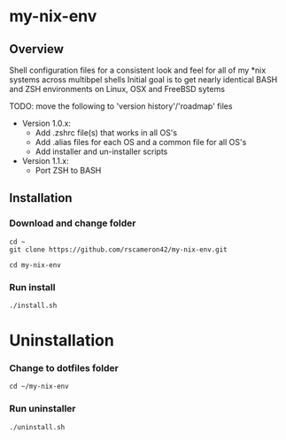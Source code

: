 # my-nix-env

## Overview
Shell configuration files for a consistent look and feel for all of my *nix systems across multibpel shells
Initial goal is to get nearly identical BASH and ZSH environments on Linux, OSX and FreeBSD sytems

TODO: move the following to 'version history'/'roadmap' files
* Version 1.0.x:
  * Add .zshrc file(s) that works in all OS's
  * Add .alias files for each OS and a common file for all OS's
  * Add installer and un-installer scripts
* Version 1.1.x:
  * Port ZSH to BASH

## Installation
### Download and change folder
```
cd ~
git clone https://github.com/rscameron42/my-nix-env.git

cd my-nix-env
```
### Run install
```
./install.sh
```

# Uninstallation

### Change to dotfiles folder
```
cd ~/my-nix-env
```

### Run uninstaller
```
./uninstall.sh
```
